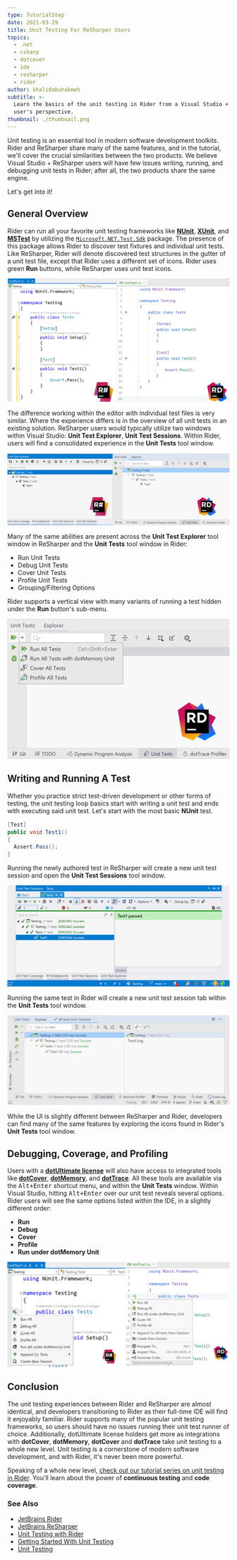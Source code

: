 ```yaml
---
type: TutorialStep
date: 2021-03-29
title: Unit Testing For ReSharper Users
topics:
  - .net
  - csharp
  - dotcover
  - ide
  - resharper
  - rider
author: khalidabuhakmeh
subtitle: >-
  Learn the basics of the unit testing in Rider from a Visual Studio + ReSharper
  user's perspective.
thumbnail: ./thumbnail.png
---
```


Unit testing is an essential tool in modern software development toolkits. Rider and ReSharper share many of the same features, and in the tutorial, we'll cover the crucial similarities between the two products. We believe Visual Studio + ReSharper users will have few issues writing, running, and debugging unit tests in Rider; after all, the two products share the same engine.

Let's get into it!

<!--more-->

## General Overview

Rider can run all your favorite unit testing frameworks like **[NUnit](https://nunit.org/)**, **[XUnit](https://xunit.net/)**, and **[MSTest](https://docs.microsoft.com/en-us/dotnet/core/testing/unit-testing-with-mstest)** by utilizing the [`Microsoft.NET.Test.Sdk`](https://www.nuget.org/packages/Microsoft.NET.Test.Sdk/) package. The presence of this package allows Rider to discover test fixtures and individual unit tests. Like ReSharper, Rider will denote discovered test structures in the gutter of a unit test file, except that Rider uses a different set of icons. Rider uses green **Run** buttons, while ReSharper uses unit test icons.

![Comparison between ReSharper and Rider unit testing icons](./editor-comparison.png)

The difference working within the editor with individual test files is very similar. Where the experience differs is in the overview of all unit tests in an existing solution. ReSharper users would typically utilize two windows within Visual Studio: **Unit Test Explorer**, **Unit Test Sessions**. Within Rider, users will find a consolidated experience in the **Unit Tests** tool window.

![Comparison between Unit Test Explorer windows and Rider Unit Tests](./unit-tests-explorer-comparison.png)

Many of the same abilities are present across the **Unit Test Explorer** tool window in ReSharper and the **Unit Tests** tool window in Rider:

- Run Unit Tests
- Debug Unit Tests
- Cover Unit Tests
- Profile Unit Tests
- Grouping/Filtering Options

Rider supports a vertical view with many variants of running a test hidden under the **Run** button's sub-menu.

![Rider unit test tool window vertical action bar](./rider-vertical-runner-bar.png)

## Writing and Running A Test

Whether you practice strict test-driven development or other forms of testing, the unit testing loop basics start with writing a unit test and ends with executing said unit test. Let's start with the most basic **NUnit** test.

```csharp
[Test]
public void Test1()
{
  Assert.Pass();
}
```

Running the newly authored test in ReSharper will create a new unit test session and open the **Unit Test Sessions** tool window.

![Running unit tests with resharper and visual studio](./resharper-unit-tests.png)

Running the same test in Rider will create a new unit test session tab within the **Unit Tests** tool window.

![Running unit tests with rider](./rider-run-unit-tests.png)

While the UI is slightly different between ReSharper and Rider, developers can find many of the same features by exploring the icons found in Rider's **Unit Tests** tool window.

## Debugging, Coverage, and Profiling

Users with a **[dotUltimate license](https://www.jetbrains.com/dotUltimate)** will also have access to integrated tools like **[dotCover](https://www.jetbrains.com/dotCover)**, **[dotMemory](https://www.jetbrains.com/dotMemory)**, and **[dotTrace](https://www.jetbrains.com/dotTrace)**. All these tools are available via the <kbd>Alt+Enter</kbd> shortcut menu, and within the **Unit Tests** window. Within Visual Studio, hitting <kbd>Alt+Enter</kbd> over our unit test reveals several options. Rider users will see the same options listed within the IDE, in a slightly different order:

- **Run**
- **Debug**
- **Cover**
- **Profile**
- **Run under dotMemory Unit**

![alt+enter menu from within Visual Studio an ReSharper](./resharper-alt-enter-menu.png)

## Conclusion

The unit testing experiences between Rider and ReSharper are almost identical, and developers transitioning to Rider as their full-time IDE will find it enjoyably familiar. Rider supports many of the popular unit testing frameworks, so users should have no issues running their unit test runner of choice. Additionally, dotUltimate license holders get more as integrations with **dotCover**, **dotMemory**, **dotCover** and **dotTrace** take unit testing to a whole new level. Unit testing is a cornerstone of modern software development, and with Rider, it's never been more powerful.

Speaking of a whole new level, [check out our tutorial series on unit testing in Rider](https://www.jetbrains.com/guide/dotnet/tutorials/rider-essentials/unit-testing/). You'll learn about the power of **continuous testing** and **code coverage**.

### See Also

- [JetBrains Rider](https://jetbrains.com/rider)
- [JetBrains ReSharper](https://jetbrains.com/resharper)
- [Unit Testing with Rider](https://www.jetbrains.com/guide/dotnet/tutorials/rider-essentials/unit-testing/)
- [Getting Started With Unit Testing](https://www.jetbrains.com/help/rider/Getting_Started_with_Unit_Testing.html)
- [Unit Testing](https://www.jetbrains.com/help/rider/Unit_Testing__Index.html)
